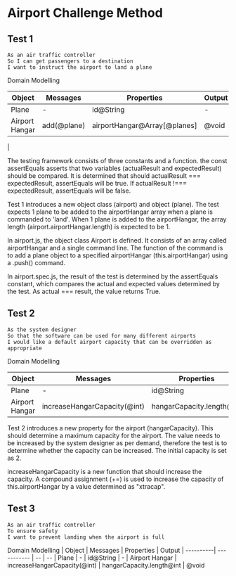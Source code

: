 Airport Challenge Method
=================

Test 1
-----------

```
As an air traffic controller
So I can get passengers to a destination
I want to instruct the airport to land a plane
```

Domain Modelling

| Object | Messages | Properties | Output
| ----------| ----------- | -- | --
| Plane | - | id@String | -
| Airport Hangar | add(@plane) | airportHangar@Array[@planes] | @void
| 

The testing framework consists of three constants and a function. the const assertEquals asserts that two variables (actualResult and expectedResult) should be compared. It is determined that should actualResult === expectedResult, assertEquals will be true. If actualResult !=== expectedResult, assertEquals will be false.

Test 1 introduces a new object class (airport) and object (plane). The test expects 1 plane to be added to the airportHangar array when a plane is commanded to 'land'. When 1 plane is added to the airportHangar, the array length (airport.airportHangar.length) is expected to be 1.

In airport.js, the object class Airport is defined. It consists of an array called airportHangar and a single command line. The function of the command is to add a plane object to a specified airportHangar (this.airportHangar) using a .push() command.

In airport.spec.js, the result of the test is determined by the assertEquals constant, which compares the actual and expected values determined by the test. As actual === result, the value returns True.

Test 2
-----------

```
As the system designer
So that the software can be used for many different airports
I would like a default airport capacity that can be overridden as appropriate
```

Domain Modelling

| Object | Messages | Properties | Output
| ----------| ----------- | -- | --
| Plane | - | id@String | -
| Airport Hangar | increaseHangarCapacity(@int) | hangarCapacity.length@int | @void

Test 2 introduces a new property for the airport (hangarCapacity). This should determine a maximum capacity for the airport. The value needs to be increased by the system designer as per demand, therefore the test is to determine whether the capacity can be increased. The initial capacity is set as 2.

increaseHangarCapacity is a new function that should increase the capacity. A compound assignment (+=) is used to increase the capacity of this.airportHangar by a value determined as "xtracap".

Test 3
-------

```
As an air traffic controller
To ensure safety
I want to prevent landing when the airport is full
```

Domain Modelling
| Object | Messages | Properties | Output
| ----------| ----------- | -- | --
| Plane | - | id@String | -
| Airport Hangar | increaseHangarCapacity(@int) | hangarCapacity.length@int | @void